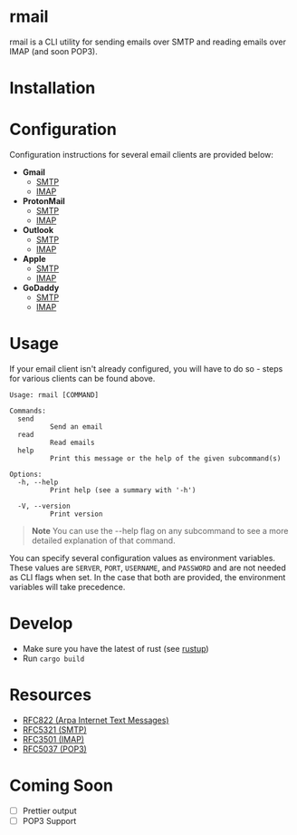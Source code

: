 # rmail

rmail is a CLI utility for sending emails over SMTP and reading emails over IMAP (and soon POP3).

# Installation


# Configuration
Configuration instructions for several email clients are provided below:
- **Gmail**
    - [SMTP](https://support.google.com/mail/answer/7126229?hl=en#zippy=%2Cstep-change-smtp-other-settings-in-your-email-client%2Cstep-check-that-imap-is-turned-on)
    - [IMAP](https://support.google.com/mail/answer/7126229?hl=en#zippy=%2Cstep-change-smtp-other-settings-in-your-email-client%2Cstep-check-that-imap-is-turned-on%2Ci-cant-sign-in-to-my-email-client)
- **ProtonMail**
    - [SMTP](https://proton.me/support/imap-smtp-and-pop3-setup)
    - [IMAP](https://proton.me/support/imap-smtp-and-pop3-setup)
- **Outlook**
    - [SMTP](https://support.microsoft.com/en-us/office/pop-imap-and-smtp-settings-for-outlook-com-d088b986-291d-42b8-9564-9c414e2aa040)
    - [IMAP](https://support.microsoft.com/en-us/office/pop-imap-and-smtp-settings-for-outlook-com-d088b986-291d-42b8-9564-9c414e2aa040)
- **Apple**
    - [SMTP](https://support.apple.com/en-us/HT202304)
    - [IMAP](https://support.apple.com/en-us/HT202304)
- **GoDaddy**
    - [SMTP](https://www.godaddy.com/help/server-and-port-settings-for-workspace-email-6949)
    - [IMAP](https://www.godaddy.com/help/server-and-port-settings-for-workspace-email-6949)


# Usage
 If your email client isn't already configured, you will have to do so - steps for various clients can be found above.

```
Usage: rmail [COMMAND]

Commands:
  send
          Send an email
  read
          Read emails
  help
          Print this message or the help of the given subcommand(s)

Options:
  -h, --help
          Print help (see a summary with '-h')

  -V, --version
          Print version
```
> **Note**
> You can use the --help flag on any subcommand to see a more detailed explanation of that command.

You can specify several configuration values as environment variables. These values are `SERVER`, `PORT`, `USERNAME`, and `PASSWORD` and are not needed as CLI flags when set. In the case that both are provided, the environment variables will take precedence.

# Develop
- Make sure you have the latest of rust (see [rustup](https://rustup.rs/))
- Run `cargo build`

# Resources
- [RFC822 (Arpa Internet Text Messages)](https://www.w3.org/Protocols/rfc822/)
- [RFC5321 (SMTP)](https://www.rfc-editor.org/rfc/rfc5321)
- [RFC3501 (IMAP)](https://www.rfc-editor.org/rfc/rfc9051)
- [RFC5037 (POP3)](https://datatracker.ietf.org/doc/html/rfc5034)

# Coming Soon
- [ ] Prettier output
- [ ] POP3 Support
